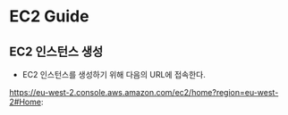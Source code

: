 # EC2 Guide

## EC2 인스턴스 생성
- EC2 인스턴스를 생성하기 위해 다음의 URL에 접속한다.

https://eu-west-2.console.aws.amazon.com/ec2/home?region=eu-west-2#Home:
